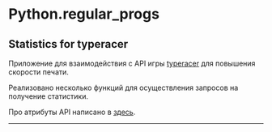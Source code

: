 # Python.regular_progs

## Statistics for typeracer

Приложение для взаимодействия с API игры [typeracer](https://play.typeracer.com/) для повышения скорости печати.

Реализовано несколько функций для осуществления запросов на получение статистики.


Про атрибуты API написано в [здесь](./typeracer/api-doc.md).

---
